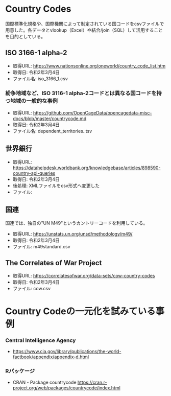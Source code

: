 # Country Codes

国際標準化規格や、国際機関によって制定されている国コードをcsvファイルで用意した。各データとvlookup（Excel）や結合/join（SQL）して活用することを目的としている。



## ISO 3166-1 alpha-2

- 取得URL: https://www.nationsonline.org/oneworld/country_code_list.htm
- 取得日: 令和2年3月4日
- ファイル名: iso_3166_1.csv


### 紛争地域など、ISO 3116-1 alpha-2コードとは異なる国コードを持つ地域の一般的な事例

- 取得URL: https://github.com/OpenCageData/opencagedata-misc-docs/blob/master/countrycode.md
- 取得日: 令和2年3月4日
- ファイル名: dependent_territories..tsv

## 世界銀行
- 取得URL: https://datahelpdesk.worldbank.org/knowledgebase/articles/898590-country-api-queries
- 取得日: 令和2年3月4日
- 後処理: XMLファイルをcsv形式へ変更した
- ファイル: 

## 国連

国連では、独自の"UN M49"というカントリーコードを利用している。

- 取得URL: https://unstats.un.org/unsd/methodology/m49/
- 取得日: 令和2年3月4日
- ファイル: m49standard.csv



## The Correlates of War Project

- 取得URL: https://correlatesofwar.org/data-sets/cow-country-codes
- 取得日: 令和2年3月4日
- ファイル: cow.csv

# Country Codeの一元化を試みている事例
### Central Intelligence Agency 
- https://www.cia.gov/library/publications/the-world-factbook/appendix/appendix-d.html

### Rパッケージ
- CRAN - Package countrycode https://cran.r-project.org/web/packages/countrycode/index.html
